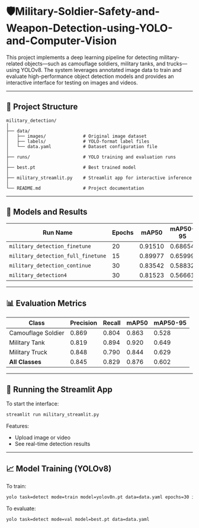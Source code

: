# 🛡️Military-Soldier-Safety-and-Weapon-Detection-using-YOLO-and-Computer-Vision

This project implements a deep learning pipeline for detecting military-related objects—such as camouflage soldiers, military tanks, and trucks—using YOLOv8. The system leverages annotated image data to train and evaluate high-performance object detection models and provides an interactive interface for testing on images and videos.

---

## 📁 Project Structure

```
military_detection/
│
├── data/
│   ├── images/              # Original image dataset
│   ├── labels/              # YOLO-format label files
│   └── data.yaml            # Dataset configuration file
│
├── runs/                    # YOLO training and evaluation runs
│
├── best.pt                  # Best trained model
│
├── military_streamlit.py    # Streamlit app for interactive inference
│
└── README.md                # Project documentation
```

---

## 🧠 Models and Results

| Run Name                        | Epochs | mAP50   | mAP50-95 |
|-------------------------------|--------|---------|----------|
| `military_detection_finetune` | 20     | 0.91510 | 0.68654  |
| `military_detection_full_finetune` | 15 | 0.89977 | 0.65999  |
| `military_detection_continue` | 30     | 0.83542 | 0.58832  |
| `military_detection4`         | 30     | 0.81523 | 0.56661  |

---

## 📊 Evaluation Metrics

| Class             | Precision | Recall | mAP50 | mAP50-95 |
|------------------|-----------|--------|-------|----------|
| Camouflage Soldier | 0.869     | 0.804  | 0.863 | 0.528    |
| Military Tank     | 0.819     | 0.894  | 0.920 | 0.649    |
| Military Truck    | 0.848     | 0.790  | 0.844 | 0.629    |
| **All Classes**   | 0.845     | 0.829  | 0.876 | 0.602    |

---



## 🚀 Running the Streamlit App

To start the interface:

```bash
streamlit run military_streamlit.py
```

Features:
- Upload image or video
- See real-time detection results


---

## 📈 Model Training (YOLOv8)

To train:

```bash
yolo task=detect mode=train model=yolov8n.pt data=data.yaml epochs=30 imgsz=640
```

To evaluate:

```bash
yolo task=detect mode=val model=best.pt data=data.yaml
```

